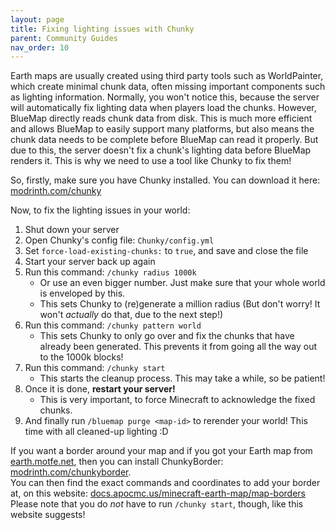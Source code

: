 ```yaml
---
layout: page
title: Fixing lighting issues with Chunky
parent: Community Guides
nav_order: 10
---
```


Earth maps are usually created using third party tools such as WorldPainter, which create minimal chunk data, often missing important components such as lighting information.
Normally, you won't notice this, because the server will automatically fix lighting data when players load the chunks.
However, BlueMap directly reads chunk data from disk. This is much more efficient and allows BlueMap to easily support many platforms, but also means the chunk data needs to be complete before BlueMap can read it properly.
But due to this, the server doesn't fix a chunk's lighting data before BlueMap renders it. This is why we need to use a tool like Chunky to fix them!

So, firstly, make sure you have Chunky installed. You can download it here: [modrinth.com/chunky](https://modrinth.com/plugin/chunky)

Now, to fix the lighting issues in your world:
1. Shut down your server
2. Open Chunky's config file: `Chunky/config.yml`
3. Set `force-load-existing-chunks:` to `true`, and save and close the file
4. Start your server back up again
5. Run this command: `/chunky radius 1000k`
    - Or use an even bigger number. Just make sure that your whole world is enveloped by this.
    - This sets Chunky to (re)generate a million radius (But don't worry! It won't _actually_ do that, due to the next step!)
6. Run this command: `/chunky pattern world`
   - This sets Chunky to only go over and fix the chunks that have already been generated. This prevents it from going all the way out to the 1000k blocks!
7. Run this command: `/chunky start`
    - This starts the cleanup process. This may take a while, so be patient!
8. Once it is done, **restart your server!**
    - This is very important, to force Minecraft to acknowledge the fixed chunks.
9. And finally run `/bluemap purge <map-id>` to rerender your world! This time with all cleaned-up lighting :D

If you want a border around your map and if you got your Earth map from [earth.motfe.net](https://earth.motfe.net/), then you can install ChunkyBorder: [modrinth.com/chunkyborder](https://modrinth.com/plugin/chunkyborder).  
You can then find the exact commands and coordinates to add your border at, on this website: [docs.apocmc.us/minecraft-earth-map/map-borders](https://docs.apocmc.us/minecraft-earth-map/map-borders#id-1-500-scale-map)  
Please note that you do _not_ have to run `/chunky start`, though, like this website suggests!
